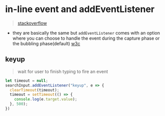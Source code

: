 # in-line event and addEventListener
> [stackoverflow](https://stackoverflow.com/questions/6348494/addeventlistener-vs-onclick)

- they are basically the same but `addEventListener` comes with an option where you can choose to handle the event during the capture phase or the bubbling phase(default) [w3c](https://www.w3.org/TR/DOM-Level-3-Events/#capture-phase)

## keyup
> wait for user to finish typing to fire an event

```js
let timeout = null;
searchInput.addEventListener("keyup", e => {
  clearTimeout(timeout);
  timeout = setTimeout(() => {
    console.log(e.target.value);
  }, 500);
})
```